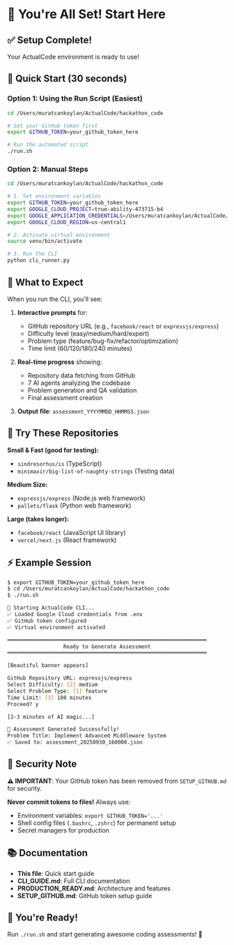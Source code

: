 # 🎉 You're All Set! Start Here

## ✅ Setup Complete!

Your ActualCode environment is ready to use!

## 🚀 Quick Start (30 seconds)

### Option 1: Using the Run Script (Easiest)

```bash
cd /Users/muratcankoylan/ActualCode/hackathon_code

# Set your GitHub token first
export GITHUB_TOKEN=your_github_token_here

# Run the automated script
./run.sh
```

### Option 2: Manual Steps

```bash
cd /Users/muratcankoylan/ActualCode/hackathon_code

# 1. Set environment variables
export GITHUB_TOKEN=your_github_token_here
export GOOGLE_CLOUD_PROJECT=true-ability-473715-b4
export GOOGLE_APPLICATION_CREDENTIALS=/Users/muratcankoylan/ActualCode/true-ability-473715-b4-22e5d8ca9981.json
export GOOGLE_CLOUD_REGION=us-central1

# 2. Activate virtual environment
source venv/bin/activate

# 3. Run the CLI
python cli_runner.py
```

## 📝 What to Expect

When you run the CLI, you'll see:

1. **Interactive prompts** for:
   - GitHub repository URL (e.g., `facebook/react` or `expressjs/express`)
   - Difficulty level (easy/medium/hard/expert)
   - Problem type (feature/bug-fix/refactor/optimization)
   - Time limit (60/120/180/240 minutes)

2. **Real-time progress** showing:
   - Repository data fetching from GitHub
   - 7 AI agents analyzing the codebase
   - Problem generation and QA validation
   - Final assessment creation

3. **Output file**: `assessment_YYYYMMDD_HHMMSS.json`

## 🎯 Try These Repositories

**Small & Fast (good for testing):**
- `sindresorhus/is` (TypeScript)
- `minimaxir/big-list-of-naughty-strings` (Testing data)

**Medium Size:**
- `expressjs/express` (Node.js web framework)
- `pallets/flask` (Python web framework)

**Large (takes longer):**
- `facebook/react` (JavaScript UI library)
- `vercel/next.js` (React framework)

## ⚡ Example Session

```bash
$ export GITHUB_TOKEN=your_github_token_here
$ cd /Users/muratcankoylan/ActualCode/hackathon_code
$ ./run.sh

🚀 Starting ActualCode CLI...
✅ Loaded Google Cloud credentials from .env
✅ GitHub token configured
✅ Virtual environment activated

════════════════════════════════════════════════════════════════
                  Ready to Generate Assessment                  
════════════════════════════════════════════════════════════════

[Beautiful banner appears]

GitHub Repository URL: expressjs/express
Select Difficulty: [2] medium
Select Problem Type: [1] feature
Time Limit: [3] 180 minutes
Proceed? y

[2-3 minutes of AI magic...]

🎉 Assessment Generated Successfully!
Problem Title: Implement Advanced Middleware System
✅ Saved to: assessment_20250930_160000.json
```

## 🔐 Security Note

**⚠️ IMPORTANT**: Your GitHub token has been removed from `SETUP_GITHUB.md` for security.

**Never commit tokens to files!** Always use:
- Environment variables: `export GITHUB_TOKEN='...'`
- Shell config files (`.bashrc`, `.zshrc`) for permanent setup
- Secret managers for production

## 📚 Documentation

- **This file**: Quick start guide
- **CLI_GUIDE.md**: Full CLI documentation
- **PRODUCTION_READY.md**: Architecture and features
- **SETUP_GITHUB.md**: GitHub token setup guide

## 🎊 You're Ready!

Run `./run.sh` and start generating awesome coding assessments! 🚀
